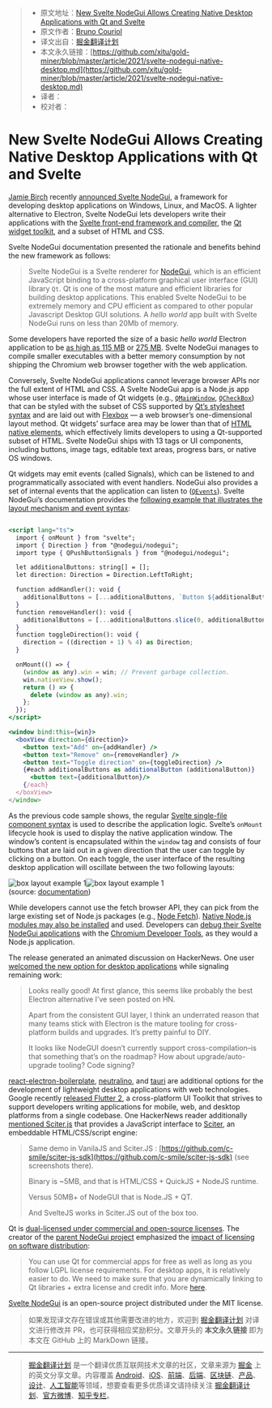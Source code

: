> * 原文地址：[New Svelte NodeGui Allows Creating Native Desktop Applications with Qt and Svelte](https://www.infoq.com/news/2021/03/svelte-nodegui-native-desktop/)
> * 原文作者：[Bruno Couriol](https://www.infoq.com/profile/Bruno-Couriol/)
> * 译文出自：[掘金翻译计划](https://github.com/xitu/gold-miner)
> * 本文永久链接：[https://github.com/xitu/gold-miner/blob/master/article/2021/svelte-nodegui-native-desktop.md](https://github.com/xitu/gold-miner/blob/master/article/2021/svelte-nodegui-native-desktop.md)
> * 译者：
> * 校对者：

# New Svelte NodeGui Allows Creating Native Desktop Applications with Qt and Svelte

[Jamie Birch](https://twitter.com/LinguaBrowse) recently [announced Svelte NodeGui](https://twitter.com/LinguaBrowse/status/1367929896685756422), a framework for developing desktop applications on Windows, Linux, and MacOS. A lighter alternative to Electron, Svelte NodeGui lets developers write their applications with the [Svelte front-end framework and compiler](https://svelte.dev/), the [Qt widget toolkit](https://www.qt.io/), and a subset of HTML and CSS.

Svelte NodeGui documentation presented the rationale and benefits behind the new framework as follows:

> Svelte NodeGui is a Svelte renderer for [NodeGui](https://nodegui.org/), which is an efficient JavaScript binding to a cross-platform graphical user interface (GUI) library `Qt`. Qt is one of the most mature and efficient libraries for building desktop applications. This enabled Svelte NodeGui to be extremely memory and CPU efficient as compared to other popular Javascript Desktop GUI solutions. A *hello world* app built with Svelte NodeGui runs on less than 20Mb of memory.

Some developers have reported the size of a basic *hello world* Electron application to be [as high as 115 MB](https://medium.com/gowombat/how-to-reduce-the-size-of-an-electron-app-installer-a2bc88a37732) or [275 MB](https://stackoverflow.com/questions/59731319/how-can-i-reduce-my-275mb-hello-world-electron-package-size). Svelte NodeGui manages to compile smaller executables with a better memory consumption by not shipping the Chromium web browser together with the web application.

Conversely, Svelte NodeGui applications cannot leverage browser APIs nor the full extent of HTML and CSS. A Svelte NodeGui app is a Node.js app whose user interface is made of Qt widgets (e.g., [`QMainWindow`](https://doc.qt.io/qt-5/qmainwindow.html), [`QCheckBox`](https://doc.qt.io/qt-5/qcheckbox.html)) that can be styled with the subset of CSS supported by [Qt’s stylesheet syntax](https://doc.qt.io/qt-5/stylesheet-syntax.html) and are laid out with [Flexbox](https://developer.mozilla.org/en-US/docs/Learn/CSS/CSS_layout/Flexbox) — a web browser’s one-dimensional layout method. Qt widgets’ surface area may be lower than that of [HTML native elements](https://www.htmlquick.com/reference/tags.html), which effectively limits developers to using a Qt-supported subset of HTML. Svelte NodeGui ships with 13 tags or UI components, including buttons, image tags, editable text areas, progress bars, or native OS windows.

Qt widgets may emit events (called Signals), which can be listened to and programmatically associated with event handlers. NodeGui also provides a set of internal events that the application can listen to ([`QEvents`](https://svelte.nodegui.org/docs/guides/handle-events#event-handling)). Svelte NodeGui’s documentation provides the [following example that illustrates the layout mechanism and event syntax](https://svelte.nodegui.org/docs/guides/handle-events#how-do-i-know-which-events-are-supported-):

```jsx

<script lang="ts">
  import { onMount } from "svelte";
  import { Direction } from "@nodegui/nodegui";
  import type { QPushButtonSignals } from "@nodegui/nodegui";

  let additionalButtons: string[] = [];
  let direction: Direction = Direction.LeftToRight;

  function addHandler(): void {
    additionalButtons = [...additionalButtons, `Button ${additionalButtons.length}`];
  }
  function removeHandler(): void {
    additionalButtons = [...additionalButtons.slice(0, additionalButtons.length - 1)];
  }
  function toggleDirection(): void {
    direction = ((direction + 1) % 4) as Direction;
  }

  onMount(() => {
    (window as any).win = win; // Prevent garbage collection.
    win.nativeView.show();
    return () => {
      delete (window as any).win;
    };
  });
</script>

<window bind:this={win}>
  <boxView direction={direction}>
    <button text="Add" on={addHandler} />
    <button text="Remove" on={removeHandler} />
    <button text="Toggle direction" on={toggleDirection} />
    {#each additionalButtons as additionalButton (additionalButton)}
      <button text={additionalButton}/>
    {/each}
  </boxView>
</window>
```

As the previous code sample shows, the regular [Svelte single-file component syntax](https://svelte.dev/tutorial/basics) is used to describe the application logic. Svelte’s `onMount` lifecycle hook is used to display the native application window. The window’s content is encapsulated within the `window` tag and consists of four buttons that are laid out in a given direction that the user can toggle by clicking on a button. On each toggle, the user interface of the resulting desktop application will oscillate between the two following layouts:

![box layout example 1](https://github.com/nodegui/react-nodegui/raw/gh-pages/img/box-layout-1.png)![box layout example 1](https://github.com/nodegui/react-nodegui/raw/gh-pages/img/box-layout-2.png)  
(source: [documentation](https://svelte.nodegui.org/docs/guides/layout#boxview-layout))

While developers cannot use the fetch browser API, they can pick from the large existing set of Node.js packages (e.g., [Node Fetch](https://github.com/node-fetch/node-fetch)). [Native Node.js modules may also be installed](https://svelte.nodegui.org/docs/guides/using-native-node-modules) and used. Developers can [debug their Svelte NodeGui applications](https://svelte.nodegui.org/docs/guides/debugging) with the [Chromium Developer Tools](https://nodejs.org/en/docs/inspector/), as they would a Node.js application.

The release generated an animated discussion on HackerNews. One user [welcomed the new option for desktop applications](https://news.ycombinator.com/item?id=26361924) while signaling remaining work:

> Looks really good! At first glance, this seems like probably the best Electron alternative I’ve seen posted on HN.
>
> Apart from the consistent GUI layer, I think an underrated reason that many teams stick with Electron is the mature tooling for cross-platform builds and upgrades. It’s pretty painful to DIY.
>
> It looks like NodeGUI doesn’t currently support cross-compilation–is that something that’s on the roadmap? How about upgrade/auto-upgrade tooling? Code signing?

[react-electron-boilerplate](https://electron-react-boilerplate.js.org/), [neutralino](https://neutralino.js.org/), and [tauri](https://tauri.studio/en/) are additional options for the development of lightweight desktop applications with web technologies. Google recently [released Flutter 2](https://www.infoq.com/news/2021/03/flutter-2-released/), a cross-platform UI Toolkit that strives to support developers writing applications for mobile, web, and desktop platforms from a single codebase. One HackerNews reader additionally [mentioned Sciter.js](https://news.ycombinator.com/item?id=26364927) that provides a JavaScript interface to [Sciter](https://sciter.com/), an embeddable HTML/CSS/script engine:

> Same demo in VanilaJS and Sciter.JS : [https://github.com/c-smile/sciter-js-sdk](https://github.com/c-smile/sciter-js-sdk) (see screenshots there).
>
> Binary is ~5MB, and that is HTML/CSS + QuickJS + NodeJS runtime.
>
> Versus 50MB+ of NodeGUI that is Node.JS + QT.
>
> And SvelteJS works in Sciter.JS out of the box too.

Qt is [dual-licensed under commercial and open-source licenses](https://www.qt.io/licensing/). The creator of the [parent NodeGui project](https://docs.nodegui.org/) emphasized the [impact of licensing on software distribution](https://twitter.com/a7ulr/status/1225498258233053184?s=21):

> You can use Qt for commercial apps for free as well as long as you follow LGPL license requirements. For desktop apps, it is relatively easier to do. We need to make sure that you are dynamically linking to Qt libraries + extra license and credit info. More [here](https://www.youtube.com/watch?v=bwTlCBbB3RY).

[Svelte NodeGui](https://github.com/nodegui/svelte-nodegui) is an open-source project distributed under the MIT license.

> 如果发现译文存在错误或其他需要改进的地方，欢迎到 [掘金翻译计划](https://github.com/xitu/gold-miner) 对译文进行修改并 PR，也可获得相应奖励积分。文章开头的 **本文永久链接** 即为本文在 GitHub 上的 MarkDown 链接。

---

> [掘金翻译计划](https://github.com/xitu/gold-miner) 是一个翻译优质互联网技术文章的社区，文章来源为 [掘金](https://juejin.im) 上的英文分享文章。内容覆盖 [Android](https://github.com/xitu/gold-miner#android)、[iOS](https://github.com/xitu/gold-miner#ios)、[前端](https://github.com/xitu/gold-miner#前端)、[后端](https://github.com/xitu/gold-miner#后端)、[区块链](https://github.com/xitu/gold-miner#区块链)、[产品](https://github.com/xitu/gold-miner#产品)、[设计](https://github.com/xitu/gold-miner#设计)、[人工智能](https://github.com/xitu/gold-miner#人工智能)等领域，想要查看更多优质译文请持续关注 [掘金翻译计划](https://github.com/xitu/gold-miner)、[官方微博](http://weibo.com/juejinfanyi)、[知乎专栏](https://zhuanlan.zhihu.com/juejinfanyi)。
